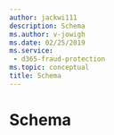 ```yaml
---
author: jackwi111
description: Schema
ms.author: v-jowigh
ms.date: 02/25/2019
ms.service:
 - d365-fraud-protection
ms.topic: conceptual
title: Schema
---
```



# Schema
